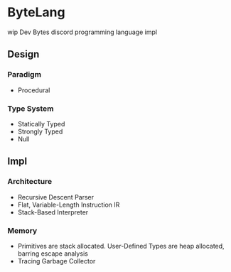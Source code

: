 # ByteLang
wip Dev Bytes discord programming language impl

## Design

### Paradigm
- Procedural

### Type System
- Statically Typed
- Strongly Typed
- Null

## Impl
### Architecture
- Recursive Descent Parser
- Flat, Variable-Length Instruction IR
- Stack-Based Interpreter

### Memory
- Primitives are stack allocated. User-Defined Types are heap allocated, barring escape analysis
- Tracing Garbage Collector
